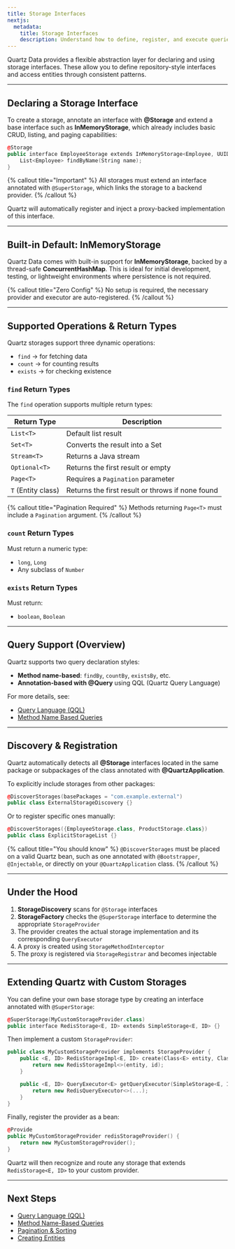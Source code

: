 ```yaml
---
title: Storage Interfaces
nextjs:
  metadata:
    title: Storage Interfaces
    description: Understand how to define, register, and execute queries in storage layers in Quartz Data.
---
```


Quartz Data provides a flexible abstraction layer for declaring and using storage interfaces. These allow you to define repository-style interfaces and access entities through consistent patterns.

---

## Declaring a Storage Interface

To create a storage, annotate an interface with **@Storage** and extend a base interface such as **InMemoryStorage**, which already includes basic CRUD, listing, and paging capabilities:

```cpp
@Storage
public interface EmployeeStorage extends InMemoryStorage<Employee, UUID> {
    List<Employee> findByName(String name);
}
```

{% callout title="Important" %}
All storages must extend an interface annotated with `@SuperStorage`, which links the storage to a backend provider.
{% /callout %}

Quartz will automatically register and inject a proxy-backed implementation of this interface.

---

## Built-in Default: InMemoryStorage

Quartz Data comes with built-in support for **InMemoryStorage**, backed by a thread-safe **ConcurrentHashMap**. This is ideal for initial development, testing, or lightweight environments where persistence is not required.

{% callout title="Zero Config" %}
No setup is required, the necessary provider and executor are auto-registered.
{% /callout %}

---

## Supported Operations & Return Types

Quartz storages support three dynamic operations:

* `find` → for fetching data
* `count` → for counting results
* `exists` → for checking existence

### `find` Return Types

The `find` operation supports multiple return types:

| Return Type        | Description                                      |
| ------------------ | ------------------------------------------------ |
| `List<T>`          | Default list result                              |
| `Set<T>`           | Converts the result into a Set                   |
| `Stream<T>`        | Returns a Java stream                            |
| `Optional<T>`      | Returns the first result or empty                |
| `Page<T>`          | Requires a `Pagination` parameter                |
| `T` (Entity class) | Returns the first result or throws if none found |

{% callout title="Pagination Required" %}
Methods returning `Page<T>` must include a `Pagination` argument.
{% /callout %}

### `count` Return Types

Must return a numeric type:

* `long`, `Long`
* Any subclass of `Number`

### `exists` Return Types

Must return:

* `boolean`, `Boolean`

---

## Query Support (Overview)

Quartz supports two query declaration styles:

* **Method name-based**: `findBy`, `countBy`, `existsBy`, etc.
* **Annotation-based with @Query** using QQL (Quartz Query Language)

For more details, see:

* [Query Language (QQL)](/docs/data/qql)
* [Method Name Based Queries](/docs/data/method-name-queries)

---

## Discovery & Registration

Quartz automatically detects all **@Storage** interfaces located in the same package or subpackages of the class annotated with **@QuartzApplication**.

To explicitly include storages from other packages:

```cpp
@DiscoverStorages(basePackages = "com.example.external")
public class ExternalStorageDiscovery {}
```

Or to register specific ones manually:

```cpp
@DiscoverStorages({EmployeeStorage.class, ProductStorage.class})
public class ExplicitStorageList {}
```

{% callout title="You should know" %}
`@DiscoverStorages` must be placed on a valid Quartz bean, such as one annotated with `@Bootstrapper`, `@Injectable`, or directly on your `@QuartzApplication` class.
{% /callout %}

---

## Under the Hood

1. **StorageDiscovery** scans for `@Storage` interfaces
2. **StorageFactory** checks the `@SuperStorage` interface to determine the appropriate `StorageProvider`
3. The provider creates the actual storage implementation and its corresponding `QueryExecutor`
4. A proxy is created using `StorageMethodInterceptor`
5. The proxy is registered via `StorageRegistrar` and becomes injectable

---

## Extending Quartz with Custom Storages

You can define your own base storage type by creating an interface annotated with `@SuperStorage`:

```cpp
@SuperStorage(MyCustomStorageProvider.class)
public interface RedisStorage<E, ID> extends SimpleStorage<E, ID> {}
```

Then implement a custom `StorageProvider`:

```cpp
public class MyCustomStorageProvider implements StorageProvider {
    public <E, ID> RedisStorageImpl<E, ID> create(Class<E> entity, Class<ID> id) {
        return new RedisStorageImpl<>(entity, id);
    }

    public <E, ID> QueryExecutor<E> getQueryExecutor(SimpleStorage<E, ID> storage) {
        return new RedisQueryExecutor<>(...);
    }
}
```

Finally, register the provider as a bean:

```cpp
@Provide
public MyCustomStorageProvider redisStorageProvider() {
    return new MyCustomStorageProvider();
}
```

Quartz will then recognize and route any storage that extends `RedisStorage<E, ID>` to your custom provider.

---

## Next Steps

* [Query Language (QQL)](/docs/data/qql)
* [Method Name-Based Queries](/docs/data/method-based-queries)
* [Pagination & Sorting](/docs/data/pagination)
* [Creating Entities](/docs/data/creating-entities)
